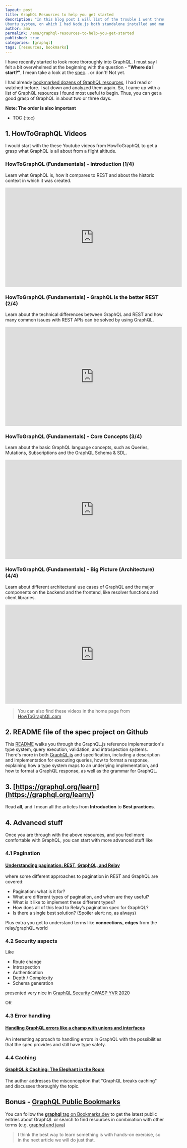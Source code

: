 ```yaml
---
layout: post
title: GraphQL Resources to help you get started
description: "In this blog post I will list of the trouble I went through getting to run PM2 in cluster mode on an
Ubuntu system, on which I had Node.js both standalone installed and managed with NVM."
author: ama
permalink: /ama/graphql-resources-to-help-you-get-started
published: true
categories: [graphql]
tags: [resources, bookmarks]
---
```


I have recently started to look more thoroughly into GraphQL.
 I must say I felt a bit overwhelmed at the beginning with the question - **"Where do I start?"**,
  I mean take a look at the [spec](https://spec.graphql.org/draft)... or don't! Not yet.

I had already [bookmarked dozens of GraphQL resources](https://www.bookmarks.dev/search?q=%5Bgraphql%5D%20user:33d22b0e-9474-46b3-9da4-b1fb5d273abc&sd=public-bookmarks),
 I had read or watched before. I sat down and analyzed them again.  So, I came up with a list of GraphQL resources I found most useful to begin.
  Thus, you can get a good grasp of GraphQL in about two or three days.

<p class="note_normal">
    <strong>Note: The order is also important</strong>
</p>

* TOC
{:toc}

<!--more-->

## 1. HowToGraphQL Videos
I would start with the these Youtube videos from HowToGraphQL to get a grasp what GraphQL is all about from a flight altitude.

### HowToGraphQL (Fundamentals) - Introduction (1/4)
Learn what GraphQL is, how it compares to REST and about the historic context in which it was created.

<iframe width="560" height="315" src="https://www.youtube.com/embed/oCT4HOJsUZQ" frameborder="0" allow="accelerometer; autoplay; clipboard-write; encrypted-media; gyroscope; picture-in-picture" allowfullscreen></iframe>

### HowToGraphQL (Fundamentals) - GraphQL is the better REST (2/4)
Learn about the technical differences between GraphQL and REST and how many common issues with REST APIs can be solved by using GraphQL.

<iframe width="560" height="315" src="https://www.youtube.com/embed/T571423fC68" frameborder="0" allow="accelerometer; autoplay; clipboard-write; encrypted-media; gyroscope; picture-in-picture" allowfullscreen></iframe>

### HowToGraphQL (Fundamentals) - Core Concepts (3/4)
Learn about the basic GraphQL language concepts, such as Queries, Mutations, Subscriptions and the GraphQL Schema & SDL.

<iframe width="560" height="315" src="https://www.youtube.com/embed/NeQfq0U5LnI" frameborder="0" allow="accelerometer; autoplay; clipboard-write; encrypted-media; gyroscope; picture-in-picture" allowfullscreen></iframe>

### HowToGraphQL (Fundamentals) - Big Picture (Architecture) (4/4)
Learn about different architectural use cases of GraphQL and the major components on the backend and the frontend, like resolver functions and client libraries.

<iframe width="560" height="315" src="https://www.youtube.com/embed/b7tMHnxzK34" frameborder="0" allow="accelerometer; autoplay; clipboard-write; encrypted-media; gyroscope; picture-in-picture" allowfullscreen></iframe>

> You can also find these videos in the home page from [HowToGraphQL.com](https://www.howtographql.com/)

## 2. README file of the spec project on Github
This [README](https://github.com/graphql/graphql-spec/blob/master/README.md) walks you through the GraphQL.js reference
 implementation's type system, query execution, validation, and introspection systems.
  There's more in both [GraphQL.js](https://github.com/graphql/graphql-js/) and specification,
   including a description and implementation for executing queries, how to format a response,
    explaining how a type system maps to an underlying implementation, and how to format a GraphQL response, as well as the grammar for GraphQL.

## 3. [https://graphql.org/learn](https://graphql.org/learn/)

Read **all**, and I mean all the articles from **Introduction** to **Best practices**.

## 4. Advanced stuff
Once you are through with the above resources, and you feel more comfortable with GraphQL, you can start with more advanced stuff like

### 4.1 Pagination
#### [Understanding pagination: REST, GraphQL, and Relay](https://www.apollographql.com/blog/understanding-pagination-rest-graphql-and-relay-b10f835549e7/)
 where some different approaches to pagination in REST and GraphQL are covered:

* Pagination: what is it for?
* What are different types of pagination, and when are they useful?
* What is it like to implement these different types?
* How does all of this lead to Relay’s pagination spec for GraphQL?
* Is there a single best solution? (Spoiler alert: no, as always)

Plus extra you get to understand terms like **connections**, **edges** from the relay/graphQL world

### 4.2 Security aspects

Like
* Route change
* Introspection
* Authentication
* Depth / Complexity
* Schema generation

presented very nice in
[GraphQL Security OWASP YVR 2020](https://owasp.org/www-chapter-vancouver/assets/presentations/2020-06_GraphQL_Security.pdf)

OR

### 4.3 Error handling

#### [Handling GraphQL errors like a champ with unions and interfaces](https://blog.logrocket.com/handling-graphql-errors-like-a-champ-with-unions-and-interfaces/)
An interesting approach to handling errors in GraphQL with the possibilities that the spec provides and still have type safety.

### 4.4 Caching
#### [GraphQL & Caching: The Elephant in the Room](https://www.apollographql.com/blog/graphql-caching-the-elephant-in-the-room-11a3df0c23ad/)
The author addresses the misconception that "GraphQL breaks caching" and discusses thoroughly the topic.


## Bonus - [GraphQL Public Bookmarks](https://github.com/BookmarksDev/bookmarks/blob/master/tagged/graphql.md)
You can follow the  [**graphql** tag on Bookmarks.dev](https://www.bookmarks.dev/t/graphql)
to get the latest public entries about GraphQL or search to find resources in combination with other terms
(e.g. [graphql and java](https://www.bookmarks.dev/search?q=%5Bgraphql%5D%20java&sd=public-bookmarks&page=1&include=all))

> I think the best way to learn something is with hands-on exercise, so in the next article we will do just that.
